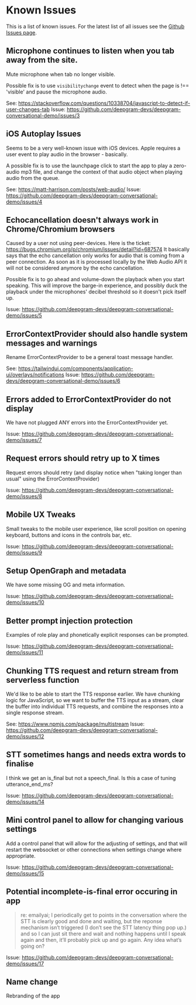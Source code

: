 # Known Issues

This is a list of known issues. For the latest list of all issues see the [Github Issues page](https://github.com/deepgram-devs/deepgram-conversational-demo/issues).

## Microphone continues to listen when you tab away from the site.

Mute microphone when tab no longer visible.

Possible fix is to use `visibilitychange` event to detect when the page is !== 'visible' and pause the microphone audio.

See: https://stackoverflow.com/questions/10338704/javascript-to-detect-if-user-changes-tab
Issue: https://github.com/deepgram-devs/deepgram-conversational-demo/issues/3

## iOS Autoplay Issues

Seems to be a very well-known issue with iOS devices. Apple requires a user event to play audio in the browser - basically.

A possible fix is to use the launchpage click to start the app to play a zero-audio mp3 file, and change the context of that audio object when playing audio from the queue.

See: https://matt-harrison.com/posts/web-audio/
Issue: https://github.com/deepgram-devs/deepgram-conversational-demo/issues/4

## Echocancellation doesn't always work in Chrome/Chromium browsers

Caused by a user not using peer-devices. Here is the ticket: https://bugs.chromium.org/p/chromium/issues/detail?id=687574 It basically says that the echo cancellation only works for audio that is coming from a peer connection. As soon as it is processed locally by the Web Audio API it will not be considered anymore by the echo cancellation.

Possible fix is to go ahead and volume-down the playback when you start speaking. This will improve the barge-in experience, and possibly duck the playback under the microphones' decibel threshold so it doesn't pick itself up.

Issue: https://github.com/deepgram-devs/deepgram-conversational-demo/issues/5

## ErrorContextProvider should also handle system messages and warnings

Rename ErrorContextProvider to be a general toast message handler.

See: https://tailwindui.com/components/application-ui/overlays/notifications
Issue: https://github.com/deepgram-devs/deepgram-conversational-demo/issues/6

## Errors added to ErrorContextProvider do not display

We have not plugged ANY errors into the ErrorContextProvider yet.

Issue: https://github.com/deepgram-devs/deepgram-conversational-demo/issues/7

## Request errors should retry up to X times

Request errors should retry (and display notice when "taking longer than usual" using the ErrorContextProvider)

Issue: https://github.com/deepgram-devs/deepgram-conversational-demo/issues/8

## Mobile UX Tweaks

Small tweaks to the mobile user experience, like scroll position on opening keyboard, buttons and icons in the controls bar, etc.

Issue: https://github.com/deepgram-devs/deepgram-conversational-demo/issues/9

## Setup OpenGraph and metadata

We have some missing OG and meta information.

Issue: https://github.com/deepgram-devs/deepgram-conversational-demo/issues/10

## Better prompt injection protection

Examples of role play and phonetically explicit responses can be prompted.

Issue: https://github.com/deepgram-devs/deepgram-conversational-demo/issues/11

## Chunking TTS request and return stream from serverless function

We'd like to be able to start the TTS response earlier. We have chunking logic for JavaScript, so we want to buffer the TTS input as a stream, clear the buffer into individual TTS requests, and combine the responses into a single response stream.

See: https://www.npmjs.com/package/multistream
Issue: https://github.com/deepgram-devs/deepgram-conversational-demo/issues/12

## STT sometimes hangs and needs extra words to finalise

I think we get an is_final but not a speech_final. Is this a case of tuning utterance_end_ms?

Issue: https://github.com/deepgram-devs/deepgram-conversational-demo/issues/14

## Mini control panel to allow for changing various settings

Add a control panel that will allow for the adjusting of settings, and that will restart the websocket or other connections when settings change where appropriate.

Issue: https://github.com/deepgram-devs/deepgram-conversational-demo/issues/15

## Potential incomplete-is-final error occuring in app

> re: emailyai; I periodically get to points in the conversation where the STT is clearly good and done and waiting, but the reponse mechanism isn’t triggered (I don’t see the STT latency thing pop up.) and so I can just sit there and wait and nothing happens until I speak again and then, it’ll probably pick up and go again. Any idea what’s going on?

Issue: https://github.com/deepgram-devs/deepgram-conversational-demo/issues/17

## Name change

Rebranding of the app
